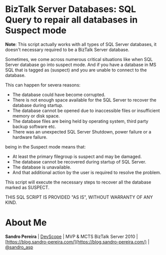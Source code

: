 # BizTalk Server Databases: SQL Query to repair all databases in Suspect mode
**Note**: This script actually works with all types of SQL Server databases, it doesn't necessary required to be a BizTalk Server database.

Sometimes, we come across numerous critical situations like when SQL Server database go into suspect mode. And if you have a database in MS SQL that is tagged as (suspect) and you are unable to connect to the database.

This can happen for severa reasons:
* The database could have become corrupted. 
* There is not enough space available for the SQL Server to recover the database during startup. 
* The database cannot be opened due to inaccessible files or insufficient memory or disk space. 
* The database files are being held by operating system, third party backup software etc. 
* There was an unexpected SQL Server Shutdown, power failure or a hardware failure.

being in the Suspect mode means that:
* At least the primary filegroup is suspect and may be damaged. 
* The database cannot be recovered during startup of SQL Server. 
* The database is unavailable. 
* And that additional action by the user is required to resolve the problem.

This script will execute the necessary steps to recover all the database marked as SUSPECT. 
 
THIS SQL SCRIPT IS PROVIDED "AS IS", WITHOUT WARRANTY OF ANY KIND.

# About Me
**Sandro Pereira** | [DevScope](http://www.devscope.net/) | MVP & MCTS BizTalk Server 2010 | [https://blog.sandro-pereira.com/](https://blog.sandro-pereira.com/) | [@sandro_asp](https://twitter.com/sandro_asp)